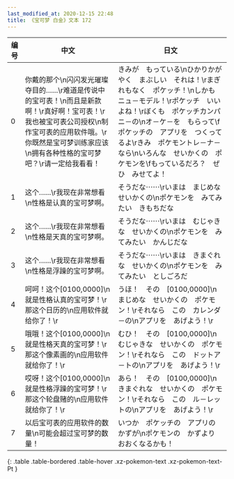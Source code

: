 ```yaml
---
last_modified_at: 2020-12-15 22:48
title: 《宝可梦 白金》文本 172
---
```

| 编号 | 中文 | 日文 |
| ---- | ---- | ---- |
| 0 | 你戴的那个\n闪闪发光璀璨夺目的……\r难道是传说中的宝可表！\n而且是新款啊！\r真好啊！宝可表！\r我也被宝可表公司授权\n制作宝可表的应用软件哦。\r你既然是宝可梦训练家应该\n拥有各种性格的宝可梦吧？\r请一定给我看看！ | きみが　もっている\nひかりかがやく　まぶしい　それは！\rまぎれもなく　ポケッチ！\nしかも　ニュ－モデル！\rポケッチ　いいよね！\rぼくも　ポケッチカンパニ－の\nオ－ケ－を　もらって\fポケッチの　アプリを　つくってるよ\rきみ　ポケモントレ－ナ－なら\nいろんな　せいかくの　ポケモンを\fもっているだろ？　ぜひ　みせてよ！ |
| 1 | 这个……\r我现在非常想看\n性格是认真的宝可梦啊。 | そうだな⋯⋯\rいまは　まじめな　せいかくの\nポケモンを　みてみたい　きもちだな |
| 2 | 这个……\r我现在非常想看\n性格是天真的宝可梦啊。 | そうだな⋯⋯\rいまは　むじゃきな　せいかくの\nポケモンを　みてみたい　かんじだな |
| 3 | 这个……\r我现在非常想看\n性格是浮躁的宝可梦啊。 | そうだな⋯⋯\rいまは　きまぐれな　せいかくの\nポケモンを　みてみたい　としごろだ |
| 4 | 呵呵！这个[0100,0000]\n就是性格认真的宝可梦！\r那这个日历的\n应用软件就给你了！\r | うほ！　その　[0100,0000]\nまじめな　せいかくの　ポケモン！\rそれなら　この　カレンダ－の\nアプリを　あげよう！\r |
| 5 | 哦哦！这个[0100,0000]\n就是性格天真的宝可梦！\r那这个像素画的\n应用软件就给你了！\r | むひ！　その　[0100,0000]\nむじゃきな　せいかくの　ポケモン！\rそれなら　この　ドットア－トの\nアプリを　あげよう！\r |
| 6 | 哎呀！这个[0100,0000]\n就是性格浮躁的宝可梦！\r那这个轮盘赌的\n应用软件就给你了！\r | あら！　その　[0100,0000]\nきまぐれな　せいかくの　ポケモン！\rそれなら　この　ル－レットの\nアプリを　あげよう！\r |
| 7 | 以后宝可表的应用软件的数量\n可能会超过宝可梦的数量！ | いつか　ポケッチの　アプリの　かずが\nポケモンの　かずより　おおくなるかも！ |
{: .table .table-bordered .table-hover .xz-pokemon-text .xz-pokemon-text-Pt }
